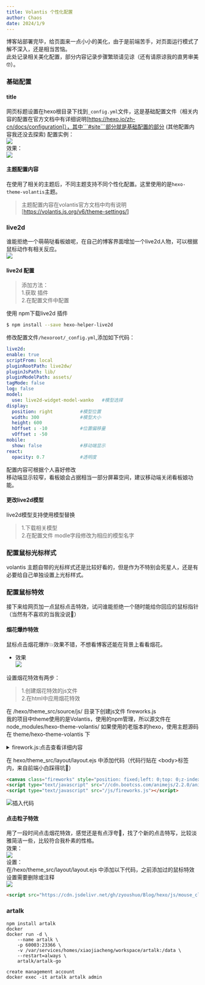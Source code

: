 ```yaml
---
title: Volantis 个性化配置
author: Chaos
date: 2024/1/9
---
```

博客站部署完毕，给页面来一点小小的美化，由于是前端苦手，对页面运行模式了解不深入，还是相当苦恼。  
此处记录相关美化配置，部分内容记录步骤繁琐请见谅（还有请原谅我的直男审美🤓）。  

### 基础配置
#### title 
网页标题设置在hexo根目录下找到```_config.yml```文件，这是基础配置文件（相关内容的配置在官方文档中有详细说明[https://hexo.io/zh-cn/docs/configuration]），其中```#site```部分就是基础配置的部分 (其他配置内容我还没去探索) 
配置实例：  
![](http://nas.xiaojiacheng.top:5543//blog_pic/uploads/2024/01/20240110113453.png)  
效果：  
![](http://nas.xiaojiacheng.top:5543//blog_pic/uploads/2024/01/20240110113725.png)

#### 主题配置内容
在使用了相关的主题后，不同主题支持不同个性化配置。这里使用的是```hexo-theme-volantis```主题。  
>主题配置内容在volantis官方文档中均有说明[https://volantis.js.org/v6/theme-settings/]

### live2d 
谁能拒绝一个萌萌哒看板娘呢，在自己的博客界面增加一个live2d人物，可以根据鼠标动作有相关反应。  
![](http://nas.xiaojiacheng.top:5543//blog_pic/uploads/2024/01/kbn.gif)  
#### live2d 配置
>添加方法：  
>1.获取 插件  
>2.在配置文件中配置  
 
 使用 npm下载live2d 插件
 ``` bash
 $ npm install --save hexo-helper-live2d
 ```
修改配置文件```/hexoroot/_config.yml```,添加如下代码：
``` yaml
live2d:
enable: true
scriptFrom: local
pluginRootPath: live2dw/
pluginJsPath: lib/
pluginModelPath: assets/
tagMode: false
log: false
model:
  use: live2d-widget-model-wanko   #模型选择
display:
  position: right          #模型位置
  width: 300               #模型大小
  height: 600
  hOffset : -10            #位置偏移量
  vOffset : -50
mobile:
  show: false              #移动端显示
react:
  opacity: 0.7             #透明度
```
配置内容可根据个人喜好修改  
移动端显示较窄，看板娘会占据相当一部分屏幕空间，建议移动端关闭看板娘功能。
#### 更改live2d模型
live2d模型支持使用模型替换  
>1.下载相关模型  
>2.在配置文件 modle字段修改为相应的模型名字

### 配置鼠标光标样式
volantis 主题自带的光标样式还是比较好看的，但是作为不特别会死星人，还是有必要给自己单独设置上光标样式。  


### 配置鼠标特效  
接下来给网页加一点鼠标点击特效，试问谁能拒绝一个随时能给你回应的鼠标指针（当然有不喜欢的当我没说🤭）  
#### 烟花爆炸特效
鼠标点击烟花爆炸💥效果不错，不想看博客还能在背景上看看烟花。 
- 效果  
![](http://nas.xiaojiacheng.top:5543//blog_pic/uploads/2024/01/1234.gif)  


设置烟花特效有两步： 
> 1.创建烟花特效的js文件  
> 2.在html中应用烟花特效

在 /hexo/theme_src/source/js/ 目录下创建js文件  fireworks.js  
我的项目中theme使用的是Volantis，使用的npm管理，所以源文件在 node_modules/hexo-theme-volantis/ 如果使用的老版本的hexo，使用主题源码在 theme/hexo-theme-volantis 下 


<details>
  <summary>firework.js:点击查看详细内容</summary>
``` js
function updateCoords(e) {
    pointerX = (e.clientX || e.touches[0].clientX) - canvasEl.getBoundingClientRect().left,
    pointerY = e.clientY || e.touches[0].clientY - canvasEl.getBoundingClientRect().top
}
function setParticuleDirection(e) {
    var t = anime.random(0, 360) * Math.PI / 180,
    a = anime.random(50, 180),
    n = [ - 1, 1][anime.random(0, 1)] * a;
    return {
        x: e.x + n * Math.cos(t),
        y: e.y + n * Math.sin(t)
    }
}
function createParticule(e, t) {
    var a = {};
    return a.x = e,
    a.y = t,
    a.color = colors[anime.random(0, colors.length - 1)],
    //这里可以修改粒子大小，我也不知道对不对
    a.radius = anime.random(16, 32),
    a.endPos = setParticuleDirection(a),
    a.draw = function() {
        ctx.beginPath(),
        ctx.arc(a.x, a.y, a.radius, 0, 2 * Math.PI, !0),
        ctx.fillStyle = a.color,
        ctx.fill()
    },
    a
}
function createCircle(e, t) {
    var a = {};
    return a.x = e,
    a.y = t,
    a.color = "#F00",
    a.radius = 0.1,
    a.alpha = 0.5,
    a.lineWidth = 6,
    a.draw = function() {
        ctx.globalAlpha = a.alpha,
        ctx.beginPath(),
        ctx.arc(a.x, a.y, a.radius, 0, 2 * Math.PI, !0),
        ctx.lineWidth = a.lineWidth,
        ctx.strokeStyle = a.color,
        ctx.stroke(),
        ctx.globalAlpha = 1
    },
    a
}
function renderParticule(e) {
    for (var t = 0; t < e.animatables.length; t++) {
        e.animatables[t].target.draw()
    }
}
function animateParticules(e, t) {
    for (var a = createCircle(e, t), n = [], i = 0; i < numberOfParticules; i++) {
        n.push(createParticule(e, t))
    }
    anime.timeline().add({
        targets: n,
        x: function(e) {
            return e.endPos.x
        },
        y: function(e) {
            return e.endPos.y
        },
        radius: 0.1,
        duration: anime.random(1200, 1800),
        easing: "easeOutExpo",
        update: renderParticule
    }).add({
        targets: a,
        radius: anime.random(80, 160),
        lineWidth: 0,
        alpha: {
            value: 0,
            easing: "linear",
            duration: anime.random(600, 800)
        },
        duration: anime.random(1200, 1800),
        easing: "easeOutExpo",
        update: renderParticule,
        offset: 0
    })
}
function debounce(e, t) {
    var a;
    return function() {
        var n = this,
        i = arguments;
        clearTimeout(a),
        a = setTimeout(function() {
            e.apply(n, i)
        },
        t)
    }
}
var canvasEl = document.querySelector(".fireworks");
if (canvasEl) {
    var ctx = canvasEl.getContext("2d"),
    numberOfParticules = 30,
    pointerX = 0,
    pointerY = 0,
    tap = "mousedown",
    colors = ["#FF1461", "#18FF92", "#5A87FF", "#FBF38C"],
    setCanvasSize = debounce(function() {
        canvasEl.width = 2 * window.innerWidth,
        canvasEl.height = 2 * window.innerHeight,
        canvasEl.style.width = window.innerWidth + "px",
        canvasEl.style.height = window.innerHeight + "px",
        canvasEl.getContext("2d").scale(2, 2)
    },
    500),
    render = anime({
        duration: 1 / 0,
        update: function() {
            ctx.clearRect(0, 0, canvasEl.width, canvasEl.height)
        }
    });
    document.addEventListener(tap,
    function(e) {
        "sidebar" !== e.target.id && "toggle-sidebar" !== e.target.id && "A" !== e.target.nodeName && "IMG" !== e.target.nodeName && (render.play(), updateCoords(e), animateParticules(pointerX, pointerY))
    },
    !1),
    setCanvasSize(),
    window.addEventListener("resize", setCanvasSize, !1)
}
"use strict";
function updateCoords(e) {
    pointerX = (e.clientX || e.touches[0].clientX) - canvasEl.getBoundingClientRect().left,
    pointerY = e.clientY || e.touches[0].clientY - canvasEl.getBoundingClientRect().top
}
function setParticuleDirection(e) {
    var t = anime.random(0, 360) * Math.PI / 180,
    a = anime.random(50, 180),
    n = [ - 1, 1][anime.random(0, 1)] * a;
    return {
        x: e.x + n * Math.cos(t),
        y: e.y + n * Math.sin(t)
    }
}
function createParticule(e, t) {
    var a = {};
    return a.x = e,
    a.y = t,
    a.color = colors[anime.random(0, colors.length - 1)],
    a.radius = anime.random(16, 32),
    a.endPos = setParticuleDirection(a),
    a.draw = function() {
        ctx.beginPath(),
        ctx.arc(a.x, a.y, a.radius, 0, 2 * Math.PI, !0),
        ctx.fillStyle = a.color,
        ctx.fill()
    },
    a
}
function createCircle(e, t) {
    var a = {};
    return a.x = e,
    a.y = t,
    a.color = "#F00",
    a.radius = 0.1,
    a.alpha = 0.5,
    a.lineWidth = 6,
    a.draw = function() {
        ctx.globalAlpha = a.alpha,
        ctx.beginPath(),
        ctx.arc(a.x, a.y, a.radius, 0, 2 * Math.PI, !0),
        ctx.lineWidth = a.lineWidth,
        ctx.strokeStyle = a.color,
        ctx.stroke(),
        ctx.globalAlpha = 1
    },
    a
}
function renderParticule(e) {
    for (var t = 0; t < e.animatables.length; t++) {
        e.animatables[t].target.draw()
    }
}
function animateParticules(e, t) {
    for (var a = createCircle(e, t), n = [], i = 0; i < numberOfParticules; i++) {
        n.push(createParticule(e, t))
    }
    anime.timeline().add({
        targets: n,
        x: function(e) {
            return e.endPos.x
        },
        y: function(e) {
            return e.endPos.y
        },
        radius: 0.1,
        duration: anime.random(1200, 1800),
        easing: "easeOutExpo",
        update: renderParticule
    }).add({
        targets: a,
        radius: anime.random(80, 160),
        lineWidth: 0,
        alpha: {
            value: 0,
            easing: "linear",
            duration: anime.random(600, 800)
        },
        duration: anime.random(1200, 1800),
        easing: "easeOutExpo",
        update: renderParticule,
        offset: 0
    })
}
function debounce(e, t) {
    var a;
    return function() {
        var n = this,
        i = arguments;
        clearTimeout(a),
        a = setTimeout(function() {
            e.apply(n, i)
        },
        t)
    }
}
var canvasEl = document.querySelector(".fireworks");
if (canvasEl) {
    var ctx = canvasEl.getContext("2d"),
    numberOfParticules = 30,
    pointerX = 0,
    pointerY = 0,
    tap = "mousedown",
    colors = ["#FF1461", "#18FF92", "#5A87FF", "#FBF38C"],
    setCanvasSize = debounce(function() {
        canvasEl.width = 2 * window.innerWidth,
        canvasEl.height = 2 * window.innerHeight,
        canvasEl.style.width = window.innerWidth + "px",
        canvasEl.style.height = window.innerHeight + "px",
        canvasEl.getContext("2d").scale(2, 2)
    },
    500),
    render = anime({
        duration: 1 / 0,
        update: function() {
            ctx.clearRect(0, 0, canvasEl.width, canvasEl.height)
        }
    });
    document.addEventListener(tap,
    function(e) {
        "sidebar" !== e.target.id && "toggle-sidebar" !== e.target.id && "A" !== e.target.nodeName && "IMG" !== e.target.nodeName && (render.play(), updateCoords(e), animateParticules(pointerX, pointerY))
    },
    !1),
    setCanvasSize(),
    window.addEventListener("resize", setCanvasSize, !1)
};
```
</details>
  


在 hexo/theme_src/layout/layout.ejs 中添加代码（代码行贴在 \<body\>标签内，来自前端小白踩得坑🤕）
```html
<canvas class="fireworks" style="position: fixed;left: 0;top: 0;z-index: 1; pointer-events: none;" ></canvas>
<script type="text/javascript" src="//cdn.bootcss.com/animejs/2.2.0/anime.min.js"></script>
<script type="text/javascript" src="/js/fireworks.js"></script>
```
![插入代码](http://nas.xiaojiacheng.top:5543//blog_pic/uploads/2024/01/20240110104513.png)

#### 点击粒子特效

用了一段时间点击烟花特效，感觉还是有点浮夸🤨，找了个新的点击特写，比较淡雅简洁一些，比较符合我朴素的性格。  
效果：  
![](http://nas.xiaojiacheng.top:5543//blog_pic/uploads/2024/01/234.gif)  
设置：  
在/hexo/theme_src/layout/layout.ejs 中添加以下代码，之前添加过的鼠标特效设置需要删除或注释  
![](http://nas.xiaojiacheng.top:5543//blog_pic/uploads/2024/01/20240119123728.png)
``` html
<script src="https://cdn.jsdelivr.net/gh/zyoushuo/Blog/hexo/js/mouse_click.js"></script>

```

### artalk
```
npm install artalk
docker 
docker run -d \
    --name artalk \
    -p 60003:23366 \
    -v /var/services/homes/xiaojiacheng/workspace/artalk:/data \
    --restart=always \
    artalk/artalk-go
    
create management account
docker exec -it artalk artalk admin
```